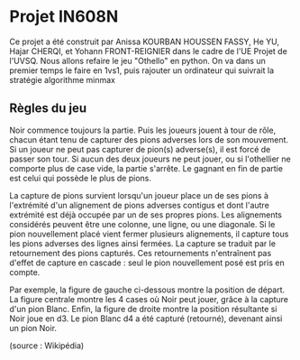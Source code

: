 # Projet IN608N
Ce projet a été construit par Anissa KOURBAN HOUSSEN FASSY, He YU, Hajar CHERQI, et Yohann FRONT-REIGNIER dans le cadre de l'UE Projet de l'UVSQ.
Nous allons refaire le jeu "Othello" en python. On va dans un premier temps le faire en 1vs1, puis rajouter un ordinateur qui suivrait la stratégie algorithme minmax

## Règles du jeu
Noir commence toujours la partie. Puis les joueurs jouent à tour de rôle, chacun étant tenu de capturer des pions adverses lors de son mouvement. Si un joueur ne peut pas capturer de pion(s) adverse(s), il est forcé de passer son tour. Si aucun des deux joueurs ne peut jouer, ou si l'othellier ne comporte plus de case vide, la partie s'arrête. Le gagnant en fin de partie est celui qui possède le plus de pions.

La capture de pions survient lorsqu'un joueur place un de ses pions à l'extrémité d'un alignement de pions adverses contigus et dont l'autre extrémité est déjà occupée par un de ses propres pions. Les alignements considérés peuvent être une colonne, une ligne, ou une diagonale. Si le pion nouvellement placé vient fermer plusieurs alignements, il capture tous les pions adverses des lignes ainsi fermées. La capture se traduit par le retournement des pions capturés. Ces retournements n'entraînent pas d'effet de capture en cascade : seul le pion nouvellement posé est pris en compte.

Par exemple, la figure de gauche ci-dessous montre la position de départ. La figure centrale montre les 4 cases où Noir peut jouer, grâce à la capture d'un pion Blanc. Enfin, la figure de droite montre la position résultante si Noir joue en d3. Le pion Blanc d4 a été capturé (retourné), devenant ainsi un pion Noir.

(source : Wikipédia)
